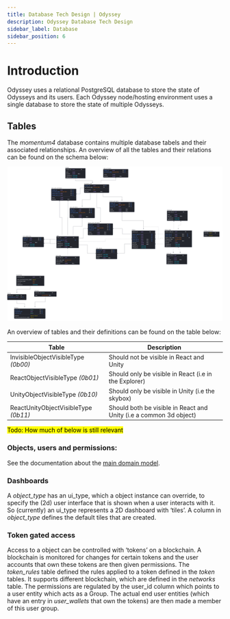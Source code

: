 ```yaml
---
title: Database Tech Design | Odyssey
description: Odyssey Database Tech Design
sidebar_label: Database
sidebar_position: 6
---
```



# Introduction
Odyssey uses a relational PostgreSQL database to store the state of Odysseys and its users.
Each Odyssey node/hosting environment uses a single database to store the state of multiple Odysseys.

## Tables
The _momentum4_ database contains multiple database tabels and their associated relationships.
An overview of all the tables and their relations can be found on the schema below:

![Odyssey database schema](img/database.png)

An overview of tables and their definitions can be found on the table below: 

| Table                                | Description                                                        |
|--------------------------------------|--------------------------------------------------------------------|
| InvisibleObjectVisibleType _(0b00)_  | Should not be visible in React and Unity                           |
| ReactObjectVisibleType _(0b01)_      | Should only be visible in React (i.e in the Explorer)              |
| UnityObjectVisibleType _(0b10)_      | Should only be visible in Unity (i.e the skybox)                   |
| ReactUnityObjectVisibleType _(0b11)_ | Should both be visible in React and Unity (i.e a common 3d object) |

<mark>Todo: How much of below is still relevant</mark>

### Objects, users and permissions:
See the documentation about the [main domain model](../domain-model/).

### Dashboards
A _object_type_ has an ui_type, which a object instance can override, to specify the (2d) user interface that is shown when a user interacts with it. So (currently) an ui_type represents a 2D dashboard with ‘tiles’. A column in _object_type_ defines the default tiles that are created.

### Token gated access
Access to a object can be controlled with ‘tokens’ on a blockchain. A blockchain is monitored for changes for certain tokens and the user accounts that own these tokens are then given permissions. The _token_rules_ table defined the rules applied to a token defined in the _token_ tables. It supports different blockchain, which are defined in the _networks_ table. The permissions are regulated by the user_id column which points to a user entity which acts as a Group. The actual end user entities (which have an entry in _user_wallets_ that own the tokens) are then made a member of this user group.